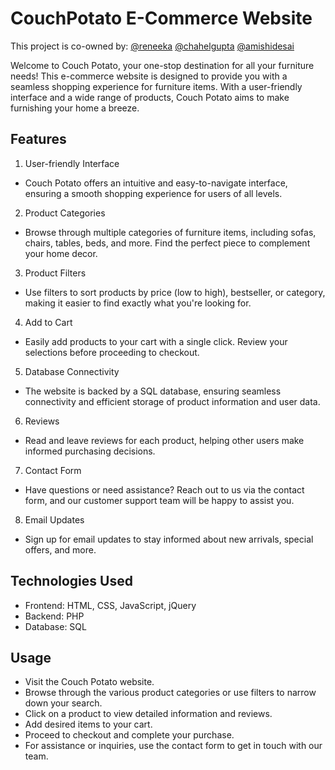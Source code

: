 # CouchPotato E-Commerce Website

This project is co-owned by: [@reneeka](https://www.github.com/reneeka) [@chahelgupta](https://www.github.com/chahelgupta) [@amishidesai](https://www.github.com/AmishiDesai04) 

Welcome to Couch Potato, your one-stop destination for all your furniture needs! This e-commerce website is designed to provide you with a seamless shopping experience for furniture items. With a user-friendly interface and a wide range of products, Couch Potato aims to make furnishing your home a breeze.

## Features
1. User-friendly Interface
- Couch Potato offers an intuitive and easy-to-navigate interface, ensuring a smooth shopping experience for users of all levels.

2. Product Categories
- Browse through multiple categories of furniture items, including sofas, chairs, tables, beds, and more. Find the perfect piece to complement your home decor.

3. Product Filters
- Use filters to sort products by price (low to high), bestseller, or category, making it easier to find exactly what you're looking for.

4. Add to Cart
- Easily add products to your cart with a single click. Review your selections before proceeding to checkout.

5. Database Connectivity
- The website is backed by a SQL database, ensuring seamless connectivity and efficient storage of product information and user data.

6. Reviews
- Read and leave reviews for each product, helping other users make informed purchasing decisions.

7. Contact Form
- Have questions or need assistance? Reach out to us via the contact form, and our customer support team will be happy to assist you.

8. Email Updates
- Sign up for email updates to stay informed about new arrivals, special offers, and more.

## Technologies Used
- Frontend: HTML, CSS, JavaScript, jQuery
- Backend: PHP
- Database: SQL

## Usage
- Visit the Couch Potato website.
- Browse through the various product categories or use filters to narrow down your search.
- Click on a product to view detailed information and reviews.
- Add desired items to your cart.
- Proceed to checkout and complete your purchase.
- For assistance or inquiries, use the contact form to get in touch with our team.
